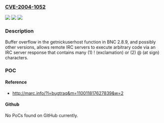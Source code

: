 ### [CVE-2004-1052](https://cve.mitre.org/cgi-bin/cvename.cgi?name=CVE-2004-1052)
![](https://img.shields.io/static/v1?label=Product&message=n%2Fa&color=blue)
![](https://img.shields.io/static/v1?label=Version&message=n%2Fa&color=blue)
![](https://img.shields.io/static/v1?label=Vulnerability&message=n%2Fa&color=brighgreen)

### Description

Buffer overflow in the getnickuserhost function in BNC 2.8.9, and possibly other versions, allows remote IRC servers to execute arbitrary code via an IRC server response that contains many (1) ! (exclamation) or (2) @ (at sign) characters.

### POC

#### Reference
- http://marc.info/?l=bugtraq&m=110011817627839&w=2

#### Github
No PoCs found on GitHub currently.

